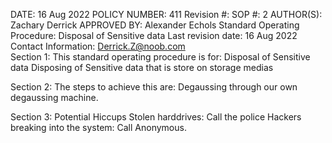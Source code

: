 DATE: 16 Aug 2022
POLICY NUMBER: 411
Revision #:
SOP #: 2
AUTHOR(S): Zachary Derrick 
APPROVED BY: Alexander Echols
Standard Operating Procedure: Disposal of Sensitive data
Last revision date: 16 Aug 2022									
Contact Information: Derrick.Z@noob.com								
Section 1: This standard operating procedure is for: Disposal of Sensitive data
Disposing of Sensitive data that is store on storage medias


Section 2: The steps to achieve this are:
Degaussing through our own degaussing machine.


Section 3: Potential Hiccups
Stolen harddrives: Call the police
Hackers breaking into the system: Call Anonymous.

